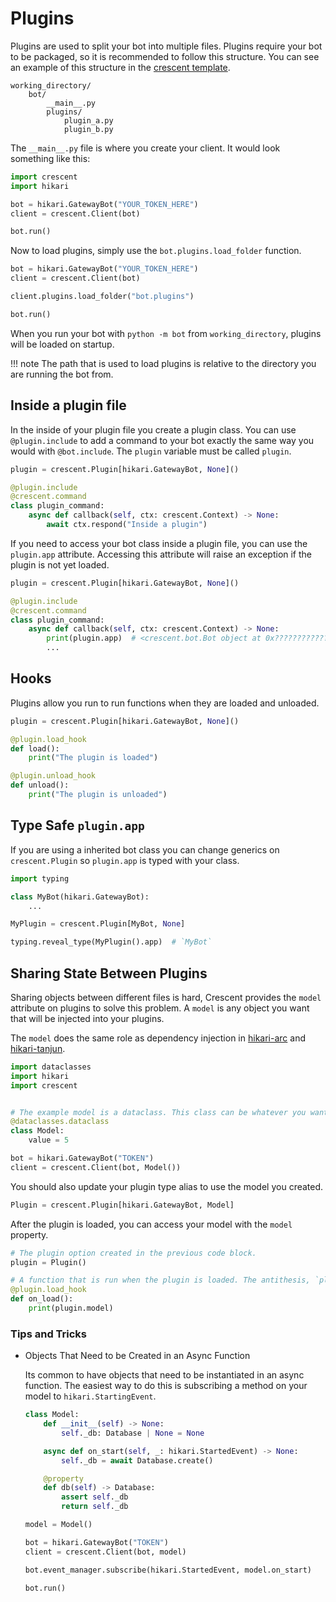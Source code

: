# Plugins

Plugins are used to split your bot into multiple files. Plugins require your bot to be
packaged, so it is recommended to follow this structure. You can see an example of this
structure in the [crescent template](https://github.com/hikari-crescent/template).

```
working_directory/
    bot/
        __main__.py
        plugins/
            plugin_a.py
            plugin_b.py
```

The `__main__.py` file is where you create your client. It would look something
like this:

```python
import crescent
import hikari

bot = hikari.GatewayBot("YOUR_TOKEN_HERE")
client = crescent.Client(bot)

bot.run()
```

Now to load plugins, simply use the `bot.plugins.load_folder` function.

```python
bot = hikari.GatewayBot("YOUR_TOKEN_HERE")
client = crescent.Client(bot)

client.plugins.load_folder("bot.plugins")

bot.run()
```

When you run your bot with `python -m bot` from `working_directory`, plugins
will be loaded on startup.

!!! note
     The path that is used to load plugins is relative to the directory
     you are running the bot from.

## Inside a plugin file

In the inside of your plugin file you create a plugin class. You can use
`@plugin.include` to add a command to your bot exactly the same way you
would with `@bot.include`. The `plugin` variable must be called `plugin`.

```python
plugin = crescent.Plugin[hikari.GatewayBot, None]()

@plugin.include
@crescent.command
class plugin_command:
    async def callback(self, ctx: crescent.Context) -> None:
        await ctx.respond("Inside a plugin")
```

If you need to access your bot class inside a plugin file, you can use the
`plugin.app` attribute. Accessing this attribute will raise an exception if
the plugin is not yet loaded.

```python
plugin = crescent.Plugin[hikari.GatewayBot, None]()

@plugin.include
@crescent.command
class plugin_command:
    async def callback(self, ctx: crescent.Context) -> None:
        print(plugin.app)  # <crescent.bot.Bot object at 0x????????????>
        ...
```

## Hooks

Plugins allow you run to run functions when they are loaded and unloaded.

```python
plugin = crescent.Plugin[hikari.GatewayBot, None]()

@plugin.load_hook
def load():
    print("The plugin is loaded")

@plugin.unload_hook
def unload():
    print("The plugin is unloaded")
```


## Type Safe `plugin.app`

If you are using a inherited bot class you can change generics on `crescent.Plugin` so
`plugin.app` is typed with your class.

```python
import typing

class MyBot(hikari.GatewayBot):
    ...

MyPlugin = crescent.Plugin[MyBot, None]

typing.reveal_type(MyPlugin().app)  # `MyBot`
```
## Sharing State Between Plugins

Sharing objects between different files is hard, Crescent provides the `model` attribute on plugins to solve this problem.
A `model` is any object you want that will be injected into your plugins.

The `model` does the same role as dependency injection in [hikari-arc](https://github.com/hypergonial/hikari-arc) and [hikari-tanjun](https://github.com/FasterSpeeding/Tanjun).

```python
import dataclasses
import hikari
import crescent


# The example model is a dataclass. This class can be whatever you want.
@dataclasses.dataclass
class Model:
    value = 5

bot = hikari.GatewayBot("TOKEN")
client = crescent.Client(bot, Model())
```

You should also update your plugin type alias to use the model you created.

```python
Plugin = crescent.Plugin[hikari.GatewayBot, Model]
```

After the plugin is loaded, you can access your model with the `model` property.

```python
# The plugin option created in the previous code block.
plugin = Plugin()

# A function that is run when the plugin is loaded. The antithesis, `plugin.unload_hook`, also exists.
@plugin.load_hook
def on_load():
    print(plugin.model)
```

### Tips and Tricks
- Objects That Need to be Created in an Async Function

    Its common to have objects that need to be instantiated in an async function.
    The easiest way to do this is subscribing a method on your model to `hikari.StartingEvent`.

    ```python
    class Model:
        def __init__(self) -> None:
            self._db: Database | None = None

        async def on_start(self, _: hikari.StartedEvent) -> None:
            self._db = await Database.create()

        @property
        def db(self) -> Database:
            assert self._db
            return self._db

    model = Model()

    bot = hikari.GatewayBot("TOKEN")
    client = crescent.Client(bot, model)

    bot.event_manager.subscribe(hikari.StartedEvent, model.on_start)

    bot.run()
    ```
